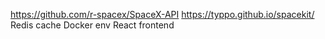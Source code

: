 https://github.com/r-spacex/SpaceX-API
https://typpo.github.io/spacekit/
Redis cache
Docker env
React frontend
